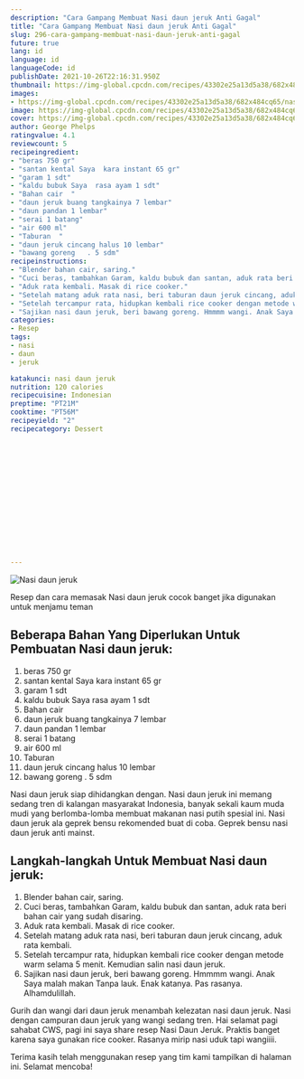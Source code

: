 ```yaml
---
description: "Cara Gampang Membuat Nasi daun jeruk Anti Gagal"
title: "Cara Gampang Membuat Nasi daun jeruk Anti Gagal"
slug: 296-cara-gampang-membuat-nasi-daun-jeruk-anti-gagal
future: true
lang: id
language: id
languageCode: id
publishDate: 2021-10-26T22:16:31.950Z 
thumbnail: https://img-global.cpcdn.com/recipes/43302e25a13d5a38/682x484cq65/nasi-daun-jeruk-foto-resep-utama.png
images:
- https://img-global.cpcdn.com/recipes/43302e25a13d5a38/682x484cq65/nasi-daun-jeruk-foto-resep-utama.png
image: https://img-global.cpcdn.com/recipes/43302e25a13d5a38/682x484cq65/nasi-daun-jeruk-foto-resep-utama.png
cover: https://img-global.cpcdn.com/recipes/43302e25a13d5a38/682x484cq65/nasi-daun-jeruk-foto-resep-utama.png
author: George Phelps
ratingvalue: 4.1
reviewcount: 5
recipeingredient:
- "beras 750 gr"
- "santan kental Saya  kara instant 65 gr"
- "garam 1 sdt"
- "kaldu bubuk Saya  rasa ayam 1 sdt"
- "Bahan cair  "
- "daun jeruk buang tangkainya 7 lembar"
- "daun pandan 1 lembar"
- "serai 1 batang"
- "air 600 ml"
- "Taburan  "
- "daun jeruk cincang halus 10 lembar"
- "bawang goreng   . 5 sdm"
recipeinstructions:
- "Blender bahan cair, saring."
- "Cuci beras, tambahkan Garam, kaldu bubuk dan santan, aduk rata beri bahan cair yang sudah disaring."
- "Aduk rata kembali. Masak di rice cooker."
- "Setelah matang aduk rata nasi, beri taburan daun jeruk cincang, aduk rata kembali."
- "Setelah tercampur rata, hidupkan kembali rice cooker dengan metode warm selama 5 menit. Kemudian salin nasi daun jeruk."
- "Sajikan nasi daun jeruk, beri bawang goreng. Hmmmm wangi. Anak Saya malah makan Tanpa lauk. Enak katanya. Pas rasanya. Alhamdulillah."
categories:
- Resep
tags:
- nasi
- daun
- jeruk

katakunci: nasi daun jeruk 
nutrition: 120 calories
recipecuisine: Indonesian
preptime: "PT21M"
cooktime: "PT56M"
recipeyield: "2"
recipecategory: Dessert


     
    
    
    
    
    
    
    
    
    
    
      
    
---
```



![Nasi daun jeruk](https://img-global.cpcdn.com/recipes/43302e25a13d5a38/682x484cq65/nasi-daun-jeruk-foto-resep-utama.png)

Resep dan cara memasak  Nasi daun jeruk cocok banget jika digunakan untuk menjamu teman

<!--inarticleads1-->

## Beberapa Bahan Yang Diperlukan Untuk Pembuatan Nasi daun jeruk:

1. beras 750 gr
1. santan kental Saya  kara instant 65 gr
1. garam 1 sdt
1. kaldu bubuk Saya  rasa ayam 1 sdt
1. Bahan cair  
1. daun jeruk buang tangkainya 7 lembar
1. daun pandan 1 lembar
1. serai 1 batang
1. air 600 ml
1. Taburan  
1. daun jeruk cincang halus 10 lembar
1. bawang goreng   . 5 sdm

Nasi daun jeruk siap dihidangkan dengan. Nasi daun jeruk ini memang sedang tren di kalangan masyarakat Indonesia, banyak sekali kaum muda mudi yang berlomba-lomba membuat makanan nasi putih spesial ini. Nasi daun jeruk ala geprek bensu rekomended buat di coba. Geprek bensu nasi daun jeruk anti mainst. 

<!--inarticleads2-->

## Langkah-langkah Untuk Membuat Nasi daun jeruk:

1. Blender bahan cair, saring.
1. Cuci beras, tambahkan Garam, kaldu bubuk dan santan, aduk rata beri bahan cair yang sudah disaring.
1. Aduk rata kembali. Masak di rice cooker.
1. Setelah matang aduk rata nasi, beri taburan daun jeruk cincang, aduk rata kembali.
1. Setelah tercampur rata, hidupkan kembali rice cooker dengan metode warm selama 5 menit. Kemudian salin nasi daun jeruk.
1. Sajikan nasi daun jeruk, beri bawang goreng. Hmmmm wangi. Anak Saya malah makan Tanpa lauk. Enak katanya. Pas rasanya. Alhamdulillah.


Gurih dan wangi dari daun jeruk menambah kelezatan nasi daun jeruk. Nasi dengan campuran daun jeruk yang wangi sedang tren. Hai selamat pagi sahabat CWS, pagi ini saya share resep Nasi Daun Jeruk. Praktis banget karena saya gunakan rice cooker. Rasanya mirip nasi uduk tapi wangiiii. 

Terima kasih telah menggunakan resep yang tim kami tampilkan di halaman ini. Selamat mencoba!
